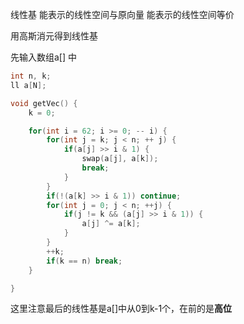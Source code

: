 

线性基 能表示的线性空间与原向量 能表示的线性空间等价



用高斯消元得到线性基

先输入数组a[] 中

```cpp
int n, k;
ll a[N];

void getVec() {
    k = 0;

    for(int i = 62; i >= 0; -- i) {
        for(int j = k; j < n; ++ j) {
            if(a[j] >> i & 1) {
                swap(a[j], a[k]);
                break;
            }
        }
        if(!(a[k] >> i & 1)) continue;
        for(int j = 0; j < n; ++j) {
            if(j != k && (a[j] >> i & 1)) {
                a[j] ^= a[k];
            }
        }
        ++k;
        if(k == n) break;
    }

}

```

这里注意最后的线性基是a[]中从0到k-1个，在前的是**高位**

